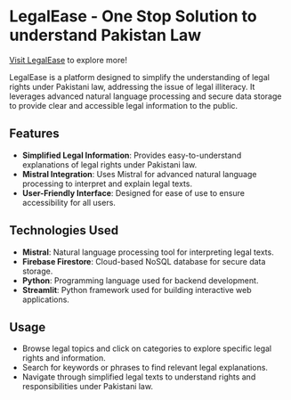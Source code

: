 # LegalEase - One Stop Solution to understand Pakistan Law

[Visit LegalEase](https://thelegalease.streamlit.app/) to explore more!

LegalEase is a platform designed to simplify the understanding of legal rights under Pakistani law, addressing the issue of legal illiteracy. It leverages advanced natural language processing and secure data storage to provide clear and accessible legal information to the public.

## Features

- **Simplified Legal Information**: Provides easy-to-understand explanations of legal rights under Pakistani law.
- **Mistral Integration**: Uses Mistral for advanced natural language processing to interpret and explain legal texts.
- **User-Friendly Interface**: Designed for ease of use to ensure accessibility for all users.

## Technologies Used

- **Mistral**: Natural language processing tool for interpreting legal texts.
- **Firebase Firestore**: Cloud-based NoSQL database for secure data storage.
- **Python**: Programming language used for backend development.
- **Streamlit**: Python framework used for building interactive web applications.

## Usage

- Browse legal topics and click on categories to explore specific legal rights and information.
- Search for keywords or phrases to find relevant legal explanations.
- Navigate through simplified legal texts to understand rights and responsibilities under Pakistani law.
